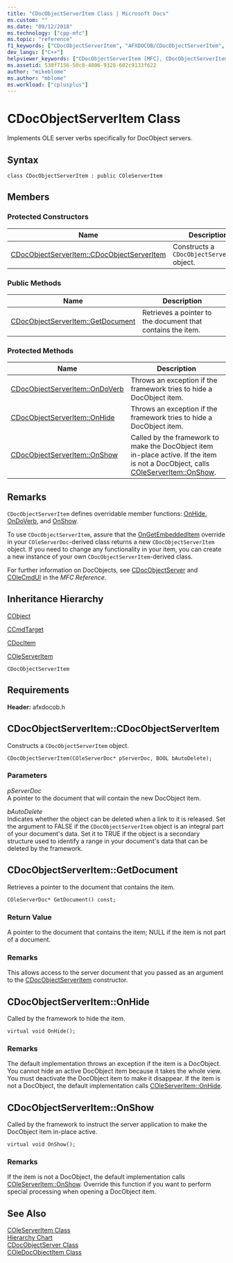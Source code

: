 ```yaml
---
title: "CDocObjectServerItem Class | Microsoft Docs"
ms.custom: ""
ms.date: "09/12/2018"
ms.technology: ["cpp-mfc"]
ms.topic: "reference"
f1_keywords: ["CDocObjectServerItem", "AFXDOCOB/CDocObjectServerItem", "AFXDOCOB/CDocObjectServerItem::CDocObjectServerItem", "AFXDOCOB/CDocObjectServerItem::GetDocument", "AFXDOCOB/CDocObjectServerItem::OnHide", "AFXDOCOB/CDocObjectServerItem::OnShow"]
dev_langs: ["C++"]
helpviewer_keywords: ["CDocObjectServerItem [MFC], CDocObjectServerItem", "CDocObjectServerItem [MFC], GetDocument", "CDocObjectServerItem [MFC], OnHide", "CDocObjectServerItem [MFC], OnShow"]
ms.assetid: 530f7156-50c8-4806-9328-602c9133f622
author: "mikeblome"
ms.author: "mblome"
ms.workload: ["cplusplus"]
---
```

# CDocObjectServerItem Class

Implements OLE server verbs specifically for DocObject servers.

## Syntax

```
class CDocObjectServerItem : public COleServerItem
```

## Members

### Protected Constructors

|Name|Description|
|----------|-----------------|
|[CDocObjectServerItem::CDocObjectServerItem](#cdocobjectserveritem)|Constructs a `CDocObjectServerItem` object.|

### Public Methods

|Name|Description|
|----------|-----------------|
|[CDocObjectServerItem::GetDocument](#getdocument)|Retrieves a pointer to the document that contains the item.|

### Protected Methods

|Name|Description|
|----------|-----------------|
|[CDocObjectServerItem::OnDoVerb](#ondoverb)|Throws an exception if the framework tries to hide a DocObject item.|
|[CDocObjectServerItem::OnHide](#onhide)|Throws an exception if the framework tries to hide a DocObject item.|
|[CDocObjectServerItem::OnShow](#onshow)|Called by the framework to make the DocObject item in-place active. If the item is not a DocObject, calls [COleServerItem::OnShow](../../mfc/reference/coleserveritem-class.md#onshow).|

## Remarks

`CDocObjectServerItem` defines overridable member functions: [OnHide](#onhide), [OnDoVerb](#ondoverb), and [OnShow](#onshow).

To use `CDocObjectServerItem`, assure that the [OnGetEmbeddedItem](../../mfc/reference/coleserverdoc-class.md#ongetembeddeditem) override in your `COleServerDoc`-derived class returns a new `CDocObjectServerItem` object. If you need to change any functionality in your item, you can create a new instance of your own `CDocObjectServerItem`-derived class.

For further information on DocObjects, see [CDocObjectServer](../../mfc/reference/cdocobjectserver-class.md) and [COleCmdUI](../../mfc/reference/colecmdui-class.md) in the *MFC Reference*.

## Inheritance Hierarchy

[CObject](../../mfc/reference/cobject-class.md)

[CCmdTarget](../../mfc/reference/ccmdtarget-class.md)

[CDocItem](../../mfc/reference/cdocitem-class.md)

[COleServerItem](../../mfc/reference/coleserveritem-class.md)

`CDocObjectServerItem`

## Requirements

**Header:** afxdocob.h

##  <a name="cdocobjectserveritem"></a>  CDocObjectServerItem::CDocObjectServerItem

Constructs a `CDocObjectServerItem` object.

```
CDocObjectServerItem(COleServerDoc* pServerDoc, BOOL bAutoDelete);
```

### Parameters

*pServerDoc*<br/>
A pointer to the document that will contain the new DocObject item.

*bAutoDelete*<br/>
Indicates whether the object can be deleted when a link to it is released. Set the argument to FALSE if the `CDocObjectServerItem` object is an integral part of your document's data. Set it to TRUE if the object is a secondary structure used to identify a range in your document's data that can be deleted by the framework.

##  <a name="getdocument"></a>  CDocObjectServerItem::GetDocument

Retrieves a pointer to the document that contains the item.

```
COleServerDoc* GetDocument() const;
```

### Return Value

A pointer to the document that contains the item; NULL if the item is not part of a document.

### Remarks

This allows access to the server document that you passed as an argument to the [CDocObjectServerItem](#cdocobjectserveritem) constructor.

##  <a name="onhide"></a>  CDocObjectServerItem::OnHide

Called by the framework to hide the item.

```
virtual void OnHide();
```

### Remarks

The default implementation throws an exception if the item is a DocObject. You cannot hide an active DocObject item because it takes the whole view. You must deactivate the DocObject item to make it disappear. If the item is not a DocObject, the default implementation calls [COleServerItem::OnHide](../../mfc/reference/coleserveritem-class.md#onhide).

##  <a name="onshow"></a>  CDocObjectServerItem::OnShow

Called by the framework to instruct the server application to make the DocObject item in-place active.

```
virtual void OnShow();
```

### Remarks

If the item is not a DocObject, the default implementation calls [COleServerItem::OnShow](../../mfc/reference/coleserveritem-class.md#onopen). Override this function if you want to perform special processing when opening a DocObject item.

## See Also

[COleServerItem Class](../../mfc/reference/coleserveritem-class.md)<br/>
[Hierarchy Chart](../../mfc/hierarchy-chart.md)<br/>
[CDocObjectServer Class](../../mfc/reference/cdocobjectserver-class.md)<br/>
[COleDocObjectItem Class](../../mfc/reference/coledocobjectitem-class.md)
